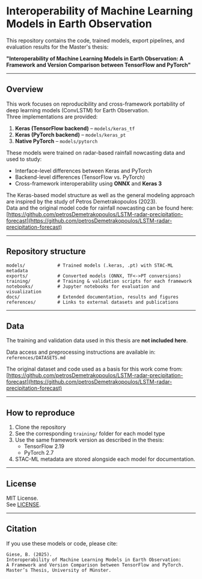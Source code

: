 # Interoperability of Machine Learning Models in Earth Observation

This repository contains the code, trained models, export pipelines, and evaluation results 
for the Master's thesis:

**"Interoperability of Machine Learning Models in Earth Observation:
A Framework and Version Comparison between TensorFlow and PyTorch"**

---

## Overview

This work focuses on reproducibility and cross-framework portability of deep learning models 
(ConvLSTM) for Earth Observation.  
Three implementations are provided:

1. **Keras (TensorFlow backend)** – `models/keras_tf`
2. **Keras (PyTorch backend)** – `models/keras_pt`
3. **Native PyTorch** – `models/pytorch`

These models were trained on radar-based rainfall nowcasting data and used to study:
- Interface-level differences between Keras and PyTorch
- Backend-level differences (TensorFlow vs. PyTorch)
- Cross-framework interoperability using **ONNX** and **Keras 3**

The Keras-based model structure as well as the general modeling approach 
are inspired by the study of Petros Demetrakopoulos (2023).  
Data and the original model code for rainfall nowcasting can be found here:  
[https://github.com/petrosDemetrakopoulos/LSTM-radar-precipitation-forecast](https://github.com/petrosDemetrakopoulos/LSTM-radar-precipitation-forecast)

---

## Repository structure

```
models/            # Trained models (.keras, .pt) with STAC-ML metadata
exports/           # Converted models (ONNX, TF<->PT conversions)
training/          # Training & validation scripts for each framework
notebooks/         # Jupyter notebooks for evaluation and visualization
docs/              # Extended documentation, results and figures
references/        # Links to external datasets and publications
```

---

## Data

The training and validation data used in this thesis are **not included here**.

Data access and preprocessing instructions are available in:
```references/DATASETS.md```


The original dataset and code used as a basis for this work come from:  
[https://github.com/petrosDemetrakopoulos/LSTM-radar-precipitation-forecast](https://github.com/petrosDemetrakopoulos/LSTM-radar-precipitation-forecast)

---

## How to reproduce

1. Clone the repository  
2. See the corresponding `training/` folder for each model type
3. Use the same framework version as described in the thesis:
   - TensorFlow 2.19
   - PyTorch 2.7
4. STAC-ML metadata are stored alongside each model for documentation.

---

## License

MIT License.  
See [LICENSE](LICENSE).

---

## Citation

If you use these models or code, please cite:
```
Giese, B. (2025).
Interoperability of Machine Learning Models in Earth Observation:
A Framework and Version Comparison between TensorFlow and PyTorch.
Master’s Thesis, University of Münster.
```

